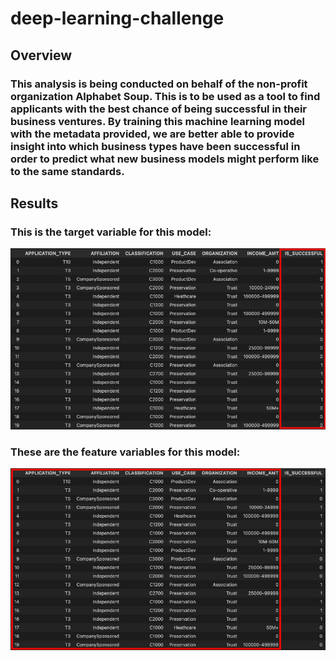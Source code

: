 # deep-learning-challenge

## Overview
### This analysis is being conducted on behalf of the non-profit organization Alphabet Soup. This is to be used as a tool to find applicants with the best chance of being successful in their business ventures. By training this machine learning model with the metadata provided, we are better able to provide insight into which business types have been successful in order to predict what new business models might perform like to the same standards. 

## Results
### This is the target variable for this model:
![Alt text](target_var.png)

### These are the feature variables for this model:
![Alt text](feature_vars.png)